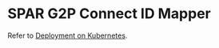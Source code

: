 # SPAR G2P Connect ID Mapper

Refer to [Deployment on Kubernetes](https://docs.openg2p.org/guides/deployment-guide/deployment-on-kubernetes).
